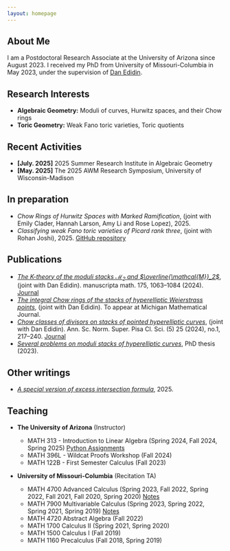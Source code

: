 ```yaml
---
layout: homepage
---
```


## About Me

I am a Postdoctoral Research Associate at the University of Arizona since August 2023. I received my PhD from University of Missouri-Columbia in May 2023, under the supervision of [Dan Edidin](https://math.missouri.edu/people/faculty/edidin).

## Research Interests

- **Algebraic Geometry:** Moduli of curves, Hurwitz spaces, and their Chow rings
- **Toric Geometry:** Weak Fano toric varieties, Toric quotients

## Recent Activities

- **[July. 2025]** 2025 Summer Research Institute in Algebraic Geometry
- **[May. 2025]** The 2025 AWM Research Symposium, University of Wisconsin-Madison

## In preparation

- *Chow Rings of Hurwitz Spaces with Marked Ramification*, (joint with Emily Clader, Hannah Larson, Amy Li and Rose Lopez), 2025.
- *Classifying weak Fano toric varieties of Picard rank three*, (joint with Rohan Joshi), 2025. [GitHub repository](https://github.com/rohansjoshi/Weak-Fanos)

## Publications

- [*The $K$-theory of the moduli stacks $\mathcal{M}_2$ and $\overline{\mathcal{M}}_2$*](https://arxiv.org/abs/2311.12122), (joint with Dan Edidin). manuscripta math. 175, 1063–1084 (2024). [Journal](https://doi.org/10.1007/s00229-024-01581-z)
- [*The integral Chow rings of the stacks of hyperelliptic Weierstrass points*](https://arxiv.org/abs/2208.00556), (joint with Dan Edidin). To appear at Michigan Mathematical Journal.
- [*Chow classes of divisors on stacks of pointed hyperelliptic curves*](https://arxiv.org/abs/2103.11259), (joint with Dan Edidin). Ann. Sc. Norm. Super. Pisa Cl. Sci. (5) 25 (2024), no.1, 217–240. [Journal](https://journals.sns.it/index.php/annaliscienze/article/view/5856)
- [*Several problems on moduli stacks of hyperelliptic curves*](https://mospace.umsystem.edu/xmlui/handle/10355/96091), PhD thesis (2023).

## Other writings

- [*A special version of excess intersection formula*](./assets/files/excess_intersection_specialver.pdf), 2025.

## Teaching

- **The University of Arizona** (Instructor)

  * MATH 313 - Introduction to Linear Algebra (Spring 2024, Fall 2024, Spring 2025) [Python Assignments](https://github.com/zhengninghu/m313LinearAlgebra_Python)
  * MATH 396L - Wildcat Proofs Workshop (Fall 2024)
  * MATH 122B - First Semester Calculus (Fall 2023)

- **University of Missouri-Columbia** (Recitation TA)

  * MATH 4700 Advanced Calculus (Spring 2023, Fall 2022, Spring 2022, Fall 2021, Fall 2020, Spring 2020) [Notes](./assets/files/4700-recitation.pdf)
  * MATH 7900 Multivariable Calculus (Spring 2023, Spring 2022, Spring 2021, Spring 2019) [Notes](./assets/files/4900-recitation.pdf)
  * MATH 4720 Abstract Algebra (Fall 2022)
  * MATH 1700 Calculus II (Spring 2021, Spring 2020)
  * MATH 1500 Calculus I (Fall 2019)
  * MATH 1160 Precalculus (Fall 2018, Spring 2019)